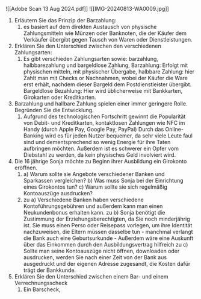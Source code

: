 
![[Adobe Scan 13 Aug 2024.pdf]]
![[IMG-20240813-WA0009.jpg]]
1. Erläutern Sie das Prinzip der Barzahlung:
	1. es basiert auf dem direkten Austausch von physische Zahlungsmitteln wie Münzen oder Banknoten, die der Käufer dem Verkäufer übergibt gegen Tausch von Waren oder Dienstleistungen.
2. Erklären Sie den Unterschied zwischen den verschiedenen Zahlungsarten:
	1. Es gibt verschieden Zahlungsarten sowie: barzahlung, halbbarezahlung und bargeldlose Zahlung,
	   Barzahlung: Erfolgt mit physischen mitteln, mit physischer Übergabe, 
	   halbbare Zahlung: hier Zahlt man mit Checks or Nachnahmen, wobei der Käufer die Ware erst erhält, nachdem dieser Bargeld dem Postdienstleister übergibt. 
	   Bargeldlose Bezahlung: Hier wird üblicherweise mit Bankkarten, Girokarten oder Kreditkarten.
3. Barzahlung und hallbare Zahlung spielen einer immer geringere Rolle. Begründen Sie die Entwicklung.
	1. Aufgrund des technologischen Fortschritt gewinnt die Popularität von Debit- und Kreditkarten, kontaktlosen Zahlungen wie NFC im Handy (durch Apple Pay, Google Pay, PayPal)
	   Durch das Online-Banking wird es für jeden Nutzer bequemer, da sehr viele Leute faul sind und dementsprechend so wenig Energie für ihre Taten aufbringen möchten.
	   Außerdem ist es schwerer ein Opfer vom Diebstahl zu werden, da kein physisches Geld involviert wird.
4.  Die 16 jährige Sonja möchte zu Beginn ihrer Ausbildung ein Girokonto eröffnen.
	1. a) Warum sollte sie Angebote verschiedener Banken und Sparkassen vergleichen?
	   b) Was muss Sonja bei der Einrichtung eines Girokontos tun?
	   c) Warum sollte sie sich regelmäßig Kontoauszüge ausdrucken?
	2. zu a) Verschiedene Banken haben verschiedene Kontoführungsgebühren und außerdem kann man einen Neukundenbonus erhalten kann. 
	   zu b) Sonja benötigt die Zustimmung der Erziehungsberechtigten, da Sie noch minderjährig ist.
	   Sie muss einen Perso oder Reisepass vorlegen, um ihre Identität nachzuweisen, die Eltern müssen dasselbe tun - manchmal verlangt die Bank auch eine Geburtsurkunde - Außerdem wäre eine Auskunft über das Einkommen durch den Ausbildungsvertrag hilfreich
	   zu c) Sollte man seine Kontoauszüge nicht öffnen, downloaden oder ausdrucken, werden Sie nach einer Zeit von der Bank aus ausgedruckt und der eigenen Adresse zugesandt, die Kosten dafür trägt der Bankkunde.
5.  Erklären Sie den Unterschied zwischen einem Bar- und einem Verrechnungsscheck 
	1. Ein Barscheck, 
